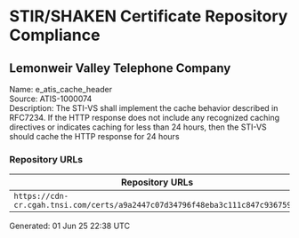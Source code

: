# STIR/SHAKEN Certificate Repository Compliance

## Lemonweir Valley Telephone Company

Name: e_atis_cache_header\
Source: ATIS-1000074\
Description: The STI-VS shall implement the cache behavior described in RFC7234. If the HTTP response does not include any recognized caching directives or indicates caching for less than 24 hours, then the STI-VS should cache the HTTP response for 24 hours
### Repository URLs

| Repository URLs | Not After |  Problems | Link |
|-----------------|-----------|-----------|------|
| `https://cdn-cr.cgah.tnsi.com/certs/a9a2447c07d34796f48eba3c111c847c93675956` | 18&#160;Apr&#160;26&#160;14:23&#160;UTC | true | [view](../../REPOS/38dd7b6f9c910fbbf58b1bd81d2895d6f481c566/README.md) |


Generated: 01 Jun 25 22:38 UTC